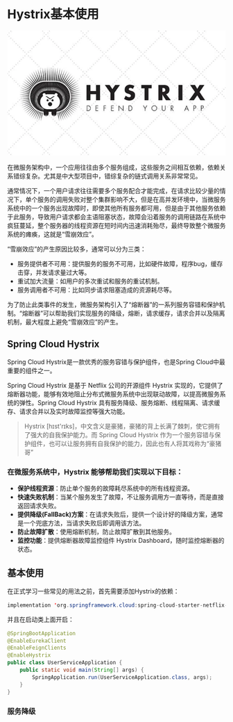# Hystrix基本使用

![hystrix](../../images/spring-cloud-ms/hystrix.webp)

在微服务架构中，一个应用往往由多个服务组成，这些服务之间相互依赖，依赖关系错综复杂。尤其是中大型项目中，错综复杂的链式调用关系非常常见。

通常情况下，一个用户请求往往需要多个服务配合才能完成，在请求比较少量的情况下，单个服务的调用失败对整个集群影响不大，但是在高并发环境中，当微服务系统中的一个服务出现故障时，即使其他所有服务都可用，但是由于其他服务依赖于此服务，导致用户请求都会主语阻塞状态，故障会沿着服务的调用链路在系统中疯狂蔓延，整个服务器的线程资源在短时间内迅速消耗殆尽，最终导致整个微服务系统的瘫痪，这就是“雪崩效应”。

“雪崩效应”的产生原因比较多，通常可以分为三类：
* 服务提供者不可用：提供服务的服务不可用，比如硬件故障，程序bug，缓存击穿，并发请求量过大等。
* 重试加大流量：如用户的多次重试和服务的重试机制。
* 服务调用者不可用：比如同步请求阻塞造成的资源耗尽等。

为了防止此类事件的发生，微服务架构引入了“熔断器”的一系列服务容错和保护机制。“熔断器”可以帮助我们实现服务的降级，熔断，请求缓存，请求合并以及隔离机制，最大程度上避免“雪崩效应”的产生。

## Spring Cloud Hystrix 

Spring Cloud Hystrix是一款优秀的服务容错与保护组件，也是Spring Cloud中最重要的组件之一。

Spring Cloud Hystrix 是基于 Netflix 公司的开源组件 Hystrix 实现的，它提供了熔断器功能，能够有效地阻止分布式微服务系统中出现联动故障，以提高微服务系统的弹性。Spring Cloud Hystrix 具有服务降级、服务熔断、线程隔离、请求缓存、请求合并以及实时故障监控等强大功能。

> Hystrix [hɪst'rɪks]，中文含义是豪猪，豪猪的背上长满了棘刺，使它拥有了强大的自我保护能力。而 Spring Cloud Hystrix 作为一个服务容错与保护组件，也可以让服务拥有自我保护的能力，因此也有人将其戏称为“豪猪哥”

### 在微服务系统中，Hystrix 能够帮助我们实现以下目标：

* **保护线程资源**：防止单个服务的故障耗尽系统中的所有线程资源。
* **快速失败机制**：当某个服务发生了故障，不让服务调用方一直等待，而是直接返回请求失败。
* **提供降级(FallBack)方案**：在请求失败后，提供一个设计好的降级方案，通常是一个兜底方法，当请求失败后即调用该方法。
* **防止故障扩散**：使用熔断机制，防止故障扩散到其他服务。
* **监控功能**：提供熔断器故障监控组件 Hystrix Dashboard，随时监控熔断器的状态。

## 基本使用

在正式学习一些常见的用法之前，首先需要添加Hystrix的依赖：
```java
implementation 'org.springframework.cloud:spring-cloud-starter-netflix-hystrix:2.2.0.RELEASE'
```
并且在启动类上面开启：
```java
@SpringBootApplication
@EnableEurekaClient
@EnableFeignClients
@EnableHystrix
public class UserServiceApplication {
	public static void main(String[] args) {
		SpringApplication.run(UserServiceApplication.class, args);
	}
}
```

### 服务降级


